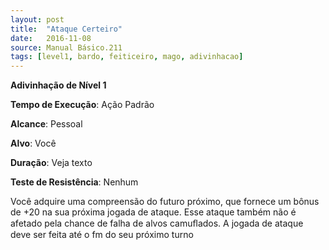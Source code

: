 ```yaml
---
layout: post
title:  "Ataque Certeiro"
date:   2016-11-08
source: Manual Básico.211
tags: [level1, bardo, feiticeiro, mago, adivinhacao]
---
```


**Adivinhação de Nível 1**

**Tempo de Execução**: Ação Padrão

**Alcance**: Pessoal

**Alvo**: Você

**Duração**: Veja texto

**Teste de Resistência**: Nenhum

Você adquire uma compreensão do futuro próximo, que fornece um bônus de +20 na sua próxima jogada de ataque. Esse
ataque também não é afetado pela chance de falha de alvos camuﬂados.
A jogada de ataque deve ser feita até o fm do seu próximo turno